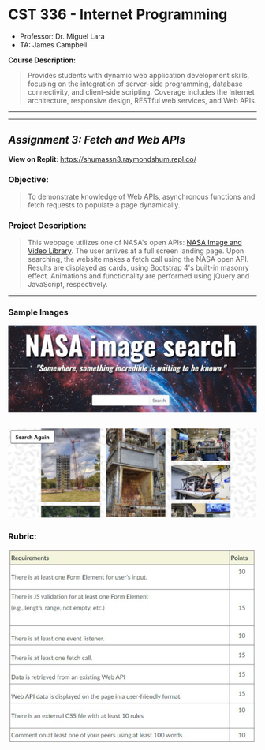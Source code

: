 # CST 336 - Internet Programming

- Professor: Dr. Miguel Lara
- TA: James Campbell

**Course Description:**

> Provides students with dynamic web application development skills, focusing on the integration of server-side programming, database connectivity, and client-side scripting. Coverage includes the Internet architecture, responsive design, RESTful web services, and Web APIs.
> <br>

---

---

## _Assignment 3: Fetch and Web APIs_
**View on Replit**: https://shumassn3.raymondshum.repl.co/

### **Objective:**

> To demonstrate knowledge of Web APIs, asynchronous functions and fetch requests to populate a page dynamically.

### **Project Description:**

> This webpage utilizes one of NASA's open APIs: [NASA Image and Video Library](https://images.nasa.gov/docs/images.nasa.gov_api_docs.pdf). The user arrives at a full screen landing page. Upon searching, the website makes a fetch call using the NASA open API. Results are displayed as cards, using Bootstrap 4's built-in masonry effect. Animations and functionality are performed using jQuery and JavaScript, respectively.

---

### **Sample Images**
![sample_image_1](/documentation/sample/sample1.JPG)

![sample_image_2](/documentation/sample/sample2.JPG)
---

### **Rubric:**
![rubric](/documentation/rubric.JPG)
